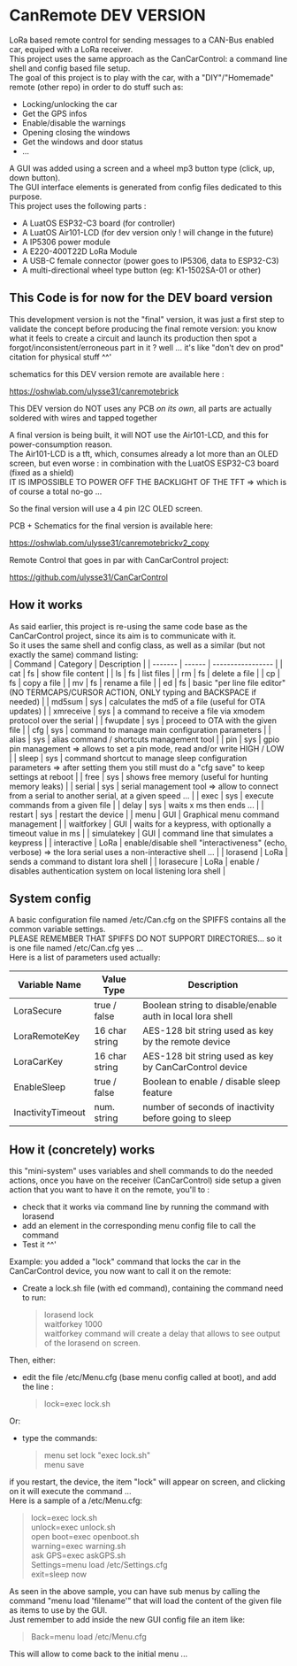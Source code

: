 # CanRemote DEV VERSION
LoRa based remote control for sending messages to a CAN-Bus enabled car, equiped with a LoRa receiver.  
This project uses the same approach as the CanCarControl: a command line shell and config based file setup.  
The goal of this project is to play with the car, with a "DIY"/"Homemade" remote (other repo) in order to do stuff such as:  
  
* Locking/unlocking the car
* Get the GPS infos
* Enable/disable the warnings
* Opening closing the windows
* Get the windows and door status
* ...  

A GUI was added using a screen and a wheel mp3 button type (click, up, down button).  
The GUI interface elements is generated from config files dedicated to this purpose.  
This project uses the following parts :

* A LuatOS ESP32-C3 board (for controller)
* A LuatOS Air101-LCD (for dev version only ! will change in the future)
* A IP5306 power module
* A E220-400T22D LoRa Module
* A USB-C female connector (power goes to IP5306, data to ESP32-C3)
* A multi-directional wheel type button (eg: K1-1502SA-01 or other)
 
## This Code is for now for the DEV board version
This development version is not the "final" version, it was just a first step to validate the concept before producing the final remote version: you know what it feels to create a circuit and launch its production then spot a forgot/inconsistent/erroneous part in it ? well ... it's like "don't dev on prod" citation for physical stuff ^^'  
 
schematics for this DEV version remote are available here :
 
https://oshwlab.com/ulysse31/canremotebrick

This DEV version do NOT uses any PCB *on its own*, all parts are actually soldered with wires and tapped together

A final version is being built, it will NOT use the Air101-LCD, and this for power-consumption reason.  
The Air101-LCD is a tft, which, consumes already a lot more than an OLED screen, but even worse : in combination with the LuatOS ESP32-C3 board (fixed as a shield)  
IT IS IMPOSSIBLE TO POWER OFF THE BACKLIGHT OF THE TFT => which is of course a total no-go ...  

So the final version will use a 4 pin I2C OLED screen.  

PCB + Schematics for the final version is available here:  

https://oshwlab.com/ulysse31/canremotebrickv2_copy

Remote Control that goes in par with CanCarControl project:  

https://github.com/ulysse31/CanCarControl


## How it works
As said earlier, this project is re-using the same code base as the CanCarControl project, since its aim is to communicate with it.  
So it uses the same shell and config class, as well as a similar (but not exactly the same) command listing:  
  | Command | Category | Description |
  | ------- | ------ | ----------------- |
  | cat | fs | show file content |
  | ls | fs | list files |
  | rm | fs | delete a file |
  | cp | fs | copy a file |
  | mv | fs | rename a file |
  | ed | fs | basic "per line file editor" (NO TERMCAPS/CURSOR ACTION, ONLY typing and BACKSPACE if needed) |
  | md5sum | sys | calculates the md5 of a file (useful for OTA updates) |
  | xmreceive | sys | a command to receive a file via xmodem protocol over the serial |
  | fwupdate | sys | proceed to OTA with the given file |
  | cfg | sys | command to manage main configuration parameters |
  | alias | sys | alias command / shortcuts management tool |
  | pin | sys | gpio pin management => allows to set a pin mode, read and/or write HIGH / LOW |
  | sleep | sys | command shortcut to manage sleep configuration parameters => after setting them you still must do a "cfg save" to keep settings at reboot |
  | free | sys | shows free memory (useful for hunting memory leaks) |
  | serial | sys | serial management tool => allow to connect from a serial to another serial, at a given speed ... |
  | exec | sys | execute commands from a given file |
  | delay | sys | waits x ms then ends ... |
  | restart | sys | restart the device |
  | menu | GUI | Graphical menu command management |
  | waitforkey | GUI | waits for a keypress, with optionally a timeout value in ms |
  | simulatekey | GUI | command line that simulates a keypress |
  | interactive | LoRa | enable/disable shell "interactiveness" (echo, verbose) => the lora serial uses a non-interactive shell ... |
  | lorasend | LoRa | sends a command to distant lora shell |
  | lorasecure | LoRa | enable / disables authentication system on local listening lora shell |
  
## System config
A basic configuration file named /etc/Can.cfg on the SPIFFS contains all the common variable settings.  
PLEASE REMEMBER THAT SPIFFS DO NOT SUPPORT DIRECTORIES...  so it is one file named /etc/Can.cfg yes ...  
Here is a list of parameters used actually:
  
  |    Variable Name    |   Value Type   |                        Description                        |
  | ------------------- | -------------- | --------------------------------------------------------- |
  | LoraSecure          |  true / false  | Boolean string to disable/enable auth in local lora shell |
  | LoraRemoteKey       | 16 char string | AES-128 bit string used as key by the remote device       |
  | LoraCarKey          | 16 char string | AES-128 bit string used as key by CanCarControl device    |
  | EnableSleep         |  true / false  | Boolean to enable / disable sleep feature                 |
  | InactivityTimeout   |  num. string   | number of seconds of inactivity before going to sleep     |
  
## How it (concretely) works
this "mini-system" uses variables and shell commands to do the needed actions, once you have on the receiver (CanCarControl) side setup a given action that you want to have it on the remote, you'll to :
 * check that it works via command line by running the command with lorasend  
 * add an element in the corresponding menu config file to call the command  
 * Test it ^^'  
  
Example: you added a "lock" command that locks the car in the CanCarControl device, you now want to call it on the remote:
 * Create a lock.sh file (with ed command), containing the command need to run:  
   >lorasend lock  
   >waitforkey 1000  
  waitforkey command will create a delay that allows to see output of the lorasend on screen.  
  
Then, either:  
 * edit the file /etc/Menu.cfg (base menu config called at boot), and add the line :  
  
    >lock=exec lock.sh  
  
Or:  
 * type the commands:  
    >menu set lock "exec lock.sh"  
    >menu save  
  
if you restart, the device, the item "lock" will appear on screen, and clicking on it will execute the command ...  
Here is a sample of a /etc/Menu.cfg:  
  
>lock=exec lock.sh  
>unlock=exec unlock.sh  
>open boot=exec openboot.sh  
>warning=exec warning.sh  
>ask GPS=exec askGPS.sh  
>Settings=menu load /etc/Settings.cfg  
>exit=sleep now  
  
As seen in the above sample, you can have sub menus by calling the command "menu load 'filename'" that will load the content of the given file as items to use by the GUI.  
Just remember to add inside the new GUI config file an item like:  
  
>Back=menu load /etc/Menu.cfg  
  
This will allow to come back to the initial menu ...  
